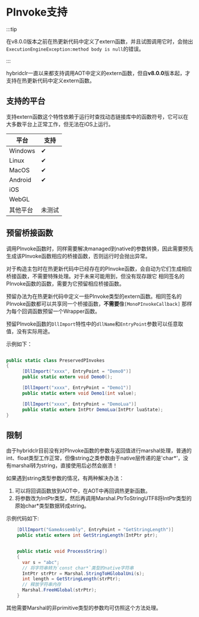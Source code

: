 # PInvoke支持

:::tip

在v8.0.0版本之前在热更新代码中定义了extern函数，并且试图调用它时，会抛出`ExecutionEngineException:method body is null`的错误。

:::

hybridclr一直以来都支持调用AOT中定义的extern函数，但自**v8.0.0**版本起，才支持在热更新代码中定义extern函数。

## 支持的平台

支持extern函数这个特性依赖于运行时查找动态链接库中的函数符号，它可以在大多数平台上正常工作，但无法在iOS上运行。

|平台|支持|
|-|-|
|Windows|✔|
|Linux|✔|
|MacOS|✔|
|Android|✔|
|iOS||
|WebGL||
|其他平台|未测试|

## 预留桥接函数

调用PInvoke函数时，同样需要解决managed到native的参数转换，因此需要预先生成该PInvoke函数相应的桥接函数，否则运行时会抛出异常。

对于构造主包时在热更新代码中已经存在的PInvoke函数，会自动为它们生成相应桥接函数，不需要特殊处理。对于未来可能用到，但没有现存跟它
相同签名的PInvoke函数的函数，需要为它预留相应桥接函数。

预留办法为在热更新代码中定义一些PInvoke类型的extern函数。相同签名的PInvoke函数都可以共享同一个桥接函数，**不需要**像`[MonoPInvokeCallback]`
那样为每个回调函数预留一个Wrapper函数。

预留PInvoke函数的`DllImport`特性中的`dllName`和`EntryPoint`参数可以任意取值，没有实际用途。

示例如下：

```csharp

public static class PreservedPInvokes
{
      [DllImport("xxxx", EntryPoint = "Demo0")]
      public static extern void Demo0();

      [DllImport("xxxx", EntryPoint = "Demo1")]
      public static extern void Demo1(int value);

      [DllImport("xxxx", EntryPoint = "DemoLua")]
      public static extern IntPtr DemoLua(IntPtr luaState);
}

```

## 限制

由于hybridclr目前没有对PInvoke函数的参数与返回值进行marshal处理，普通的int、float类型工作正常，但像string之类参数由于native层传递的是'char*'，没有marshal转为string，直接使用后必然会崩溃！

如果遇到string类型参数的情况，有两种解决办法：

1. 可以将回调函数放到AOT中，在AOT中再回调热更新函数。
2. 将参数改为IntPtr类型，然后再调用Marshal.PtrToStringUTF8将IntPtr类型的原始char*类型数据转成string。

示例代码如下:

```csharp
    [DllImport("GameAssembly", EntryPoint = "GetStringLength")]
    public static extern int GetStringLength(IntPtr ptr);


    public static void ProcessString()
    {
      var s = "abc";
      // 将字符串转为`const char*`类型的native字符串
      IntPtr strPtr = Marshal.StringToHGlobalUni(s);
      int length = GetStringLength(strPtr);
      // 释放字符串内存
      Marshal.FreeHGlobal(strPtr);
    }

```

其他需要Marshal的非primitive类型的参数均可仿照这个方法处理。
